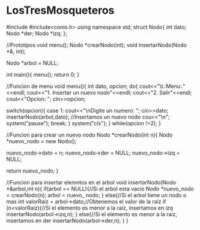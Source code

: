 # LosTresMosqueteros
#include<iostream>
#include<conio.h>
using namespace std;
struct Nodo{
int dato; 
Nodo *der;
Nodo *izq;
};

//Prototipos
void menu();
Nodo *crearNodo(int);
void insertarNodo(Nodo *&, int);

Nodo *arbol = NULL;

int main(){
menu();
return 0;
}

//Funcion de menu
void menu(){
int dato, opcion;
do{
cout<<"\t.:Menu:."<<endl;
cout<<"1. Insertar un nuevo nodo"<<endl;
cout<<"2. Salir"<<endl;
cout<<"Opcion: ";
cin>>opcion;

switch(opcion){
case 1: cout<<"\nDigite un numero: ";
cin>>dato;
insertarNodo(arbol,dato); //Insertamos un nuevo nodo
cou<<"\n";
system("pause");
break;
}
system("cls");
}
while(opcion !=2);
}

//Funcion para crear un nuevo nodo
Nodo *crearNodo(int n){
Nodo *nuevo_nodo = new Nodo();

nuevo_nodo->dato = n;
nuevo_nodo->der = NULL;
nuevo_nodo->izq = NULL;

return nuevo_nodo;
}

//Funcion para insertar elemntos en el arbol
void insertarNodo(Nodo *&arbol,int n){
if(arbol == NULL){//Si el arbol esta vacio
Nodo *nuevo_nodo = crearNodo(n);
arbol = nuevo_ nodo;
}
else{//Si el arbol tiene un nodo o mas
int valorRaiz = arbol->dato;//Obtenemos el valor de la raíz
if (n<valorRaiz){//Si el elemento es menor a la raiz, insertamos en izq
insertarNodo(arbol->izq,n);
}
else{//Si el elemento es menor a la raiz, insertamos en der
insertarNodo(arbol->der,n);
}
}
